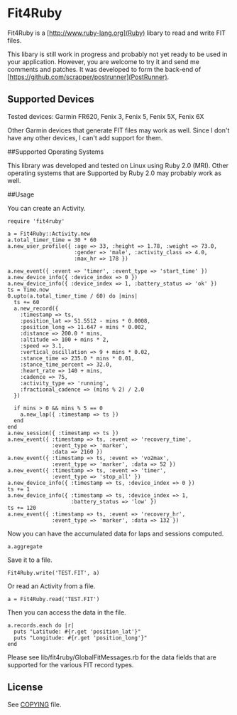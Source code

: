 # Fit4Ruby

Fit4Ruby is a [http://www.ruby-lang.org](Ruby) libary to read and
write FIT files.

This libary is still work in progress and probably not yet ready to be
used in your application. However, you are welcome to try it and send
me comments and patches. It was developed to form the back-end of
[https://github.com/scrapper/postrunner](PostRunner).

## Supported Devices

Tested devices: Garmin FR620, Fenix 3, Fenix 5, Fenix 5X, Fenix 6X

Other Garmin devices that generate FIT files may work as well. Since I
don't have any other devices, I can't add support for them.

##Supported Operating Systems

This library was developed and tested on Linux using Ruby 2.0 (MRI).
Other operating systems that are Supported by Ruby 2.0 may probably
work as well.

##Usage

You can create an Activity.

```
require 'fit4ruby'

a = Fit4Ruby::Activity.new
a.total_timer_time = 30 * 60
a.new_user_profile({ :age => 33, :height => 1.78, :weight => 73.0,
                     :gender => 'male', :activity_class => 4.0,
                     :max_hr => 178 })

a.new_event({ :event => 'timer', :event_type => 'start_time' })
a.new_device_info({ :device_index => 0 })
a.new_device_info({ :device_index => 1, :battery_status => 'ok' })
ts = Time.now
0.upto(a.total_timer_time / 60) do |mins|
  ts += 60
  a.new_record({
    :timestamp => ts,
    :position_lat => 51.5512 - mins * 0.0008,
    :position_long => 11.647 + mins * 0.002,
    :distance => 200.0 * mins,
    :altitude => 100 + mins * 2,
    :speed => 3.1,
    :vertical_oscillation => 9 + mins * 0.02,
    :stance_time => 235.0 * mins * 0.01,
    :stance_time_percent => 32.0,
    :heart_rate => 140 + mins,
    :cadence => 75,
    :activity_type => 'running',
    :fractional_cadence => (mins % 2) / 2.0
  })

  if mins > 0 && mins % 5 == 0
    a.new_lap({ :timestamp => ts })
  end
end
a.new_session({ :timestamp => ts })
a.new_event({ :timestamp => ts, :event => 'recovery_time',
              :event_type => 'marker',
              :data => 2160 })
a.new_event({ :timestamp => ts, :event => 'vo2max',
              :event_type => 'marker', :data => 52 })
a.new_event({ :timestamp => ts, :event => 'timer',
              :event_type => 'stop_all' })
a.new_device_info({ :timestamp => ts, :device_index => 0 })
ts += 1
a.new_device_info({ :timestamp => ts, :device_index => 1,
                    :battery_status => 'low' })
ts += 120
a.new_event({ :timestamp => ts, :event => 'recovery_hr',
              :event_type => 'marker', :data => 132 })
```

Now you can have the accumulated data for laps and sessions computed.

```
a.aggregate
```

Save it to a file.

```
Fit4Ruby.write('TEST.FIT', a)
```

Or read an Activity from a file.

```
a = Fit4Ruby.read('TEST.FIT')
```

Then you can access the data in the file.

```
a.records.each do |r|
  puts "Latitude: #{r.get 'position_lat'}"
  puts "Longitude: #{r.get 'position_long'}"
end
```

Please see lib/fit4ruby/GlobalFitMessages.rb for the data fields that
are supported for the various FIT record types.

## License

See [COPYING](COPYING) file.


